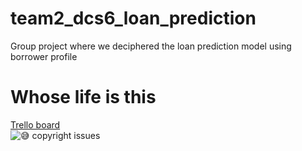 # team2_dcs6_loan_prediction
Group project where we deciphered the loan prediction model using borrower profile
<h1>Whose life is this</h1>

<a href='https://trello.com/b/doZfBZIB/team2-tracking-template'>Trello board</a>
<br><img src='x.png' alt='😅 copyright issues'>
